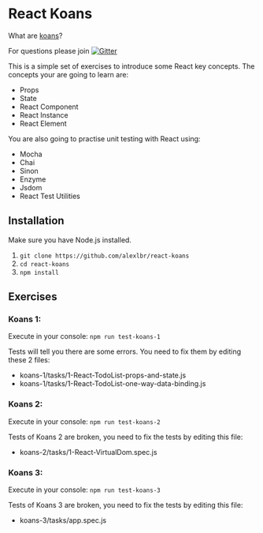 # React Koans

What are [koans](http://alexlobera.com/koans-javascript-and-react/)?

For questions please join [![Gitter](https://badges.gitter.im/hackages/hackjam-react.svg)](https://gitter.im/alexlbr/react-koans?utm_source=badge&utm_medium=badge&utm_campaign=pr-badge)

This is a simple set of exercises to introduce some React key concepts. The concepts your are going to learn are:
  - Props
  - State
  - React Component
  - React Instance
  - React Element

You are also going to practise unit testing with React using:
  - Mocha
  - Chai
  - Sinon
  - Enzyme
  - Jsdom
  - React Test Utilities
  
## Installation

Make sure you have Node.js installed.

  1. `git clone https://github.com/alexlbr/react-koans`
  2. `cd react-koans`
  3. `npm install`

##  Exercises

### Koans 1:

Execute in your console: `npm run test-koans-1`

Tests will tell you there are some errors. You need to fix them by editing these 2 files:
 - koans-1/tasks/1-React-TodoList-props-and-state.js
 - koans-1/tasks/1-React-TodoList-one-way-data-binding.js

### Koans 2:

Execute in your console: `npm run test-koans-2`

Tests of Koans 2 are broken, you need to fix the tests by editing this file:
 - koans-2/tasks/1-React-VirtualDom.spec.js

### Koans 3:

Execute in your console: `npm run test-koans-3`

Tests of Koans 3 are broken, you need to fix the tests by editing this file:
 - koans-3/tasks/app.spec.js
